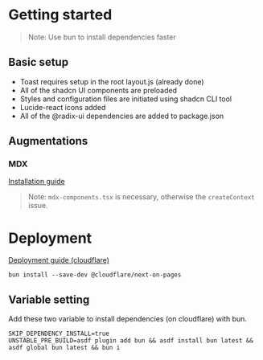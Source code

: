# Getting started

> Note: Use bun to install dependencies faster

## Basic setup

- Toast requires setup in the root layout.js (already done)
- All of the shadcn UI components are preloaded
- Styles and configuration files are initiated using shadcn CLI tool
- Lucide-react icons added
- All of the @radix-ui dependencies are added to package.json

## Augmentations

### MDX

[Installation guide](https://nextjs.org/docs/pages/building-your-application/configuring/mdx)

> Note: `mdx-components.tsx` is necessary, otherwise the `createContext` issue.

# Deployment

[Deployment guide (cloudflare)](https://developers.cloudflare.com/pages/framework-guides/deploy-a-nextjs-site/#deploy-via-the-cloudflare-dashboard)

```
bun install --save-dev @cloudflare/next-on-pages
```

## Variable setting

Add these two variable to install dependencies (on cloudflare) with bun.

```
SKIP_DEPENDENCY_INSTALL=true
UNSTABLE_PRE_BUILD=asdf plugin add bun && asdf install bun latest && asdf global bun latest && bun i
```
